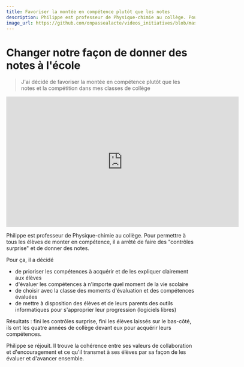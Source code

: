 ```yaml
---
title: Favoriser la montée en compétence plutôt que les notes
description: Philippe est professeur de Physique-chimie au collège. Pour permettre à tous les élèves de monter en compétence, il a arrêté de faire des "contrôles surprise" et de donner des notes.
image_url: https://github.com/onpassealacte/videos_initiatives/blob/master/media/changer_notes_ecole.jpg
---
```


# Changer notre façon de donner des notes à l'école

> J'ai décidé de favoriser la montée en compétence plutôt que les notes et la compétition dans mes classes de collège

<iframe src="https://player.vimeo.com/video/131563960" width="620" height="348" frameborder="0" webkitallowfullscreen mozallowfullscreen allowfullscreen></iframe>

Philippe est professeur de Physique-chimie au collège. Pour permettre à tous les élèves de monter en compétence, il a arrêté de faire des "contrôles surprise" et de donner des notes.

Pour ça, il a décidé

* de prioriser les compétences à acquérir et de les expliquer clairement aux élèves
* d'évaluer les compétences à n'importe quel moment de la vie scolaire
* de choisir avec la classe des moments d'évaluation et des compétences évaluées 
* de mettre à disposition des élèves et de leurs parents des outils informatiques pour s'approprier leur progression (logiciels libres)

Résultats : fini les contrôles surprise, fini les élèves laissés sur le bas-côté, ils ont les quatre années de collège devant eux pour acquérir leurs compétences.

Philippe se réjouit. Il trouve la cohérence entre ses valeurs de collaboration et d'encouragement et ce qu'il transmet à ses élèves par sa façon de les évaluer et d'avancer ensemble.
